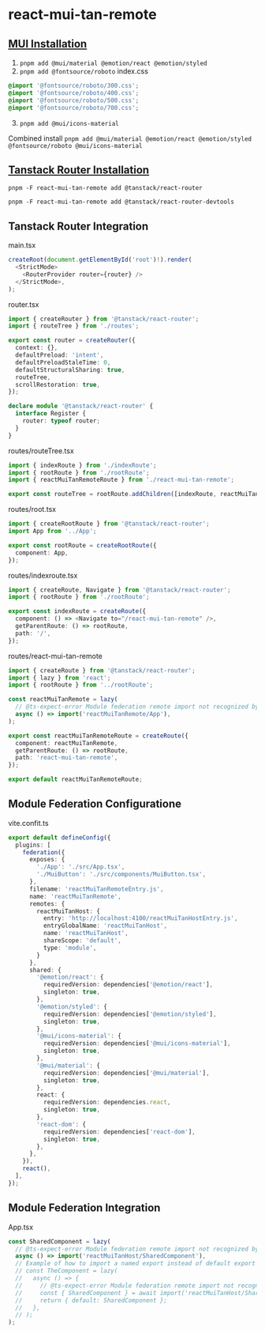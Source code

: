 # react-mui-tan-remote

## [MUI Installation](https://mui.com/material-ui/getting-started/installation/)

1. `pnpm add @mui/material @emotion/react @emotion/styled`
2. `pnpm add @fontsource/roboto`
index.css
```css
@import '@fontsource/roboto/300.css';
@import '@fontsource/roboto/400.css';
@import '@fontsource/roboto/500.css';
@import '@fontsource/roboto/700.css';
```
3. `pnpm add @mui/icons-material`

Combined install
`pnpm add @mui/material @emotion/react @emotion/styled @fontsource/roboto @mui/icons-material`

## [Tanstack Router Installation](https://tanstack.com/router/latest/docs/framework/react/quick-start)

`pnpm -F react-mui-tan-remote add @tanstack/react-router`

`pnpm -F react-mui-tan-remote add @tanstack/react-router-devtools`

## Tanstack Router Integration

main.tsx
```typescript
createRoot(document.getElementById('root')!).render(
  <StrictMode>
    <RouterProvider router={router} />
  </StrictMode>,
);
```

router.tsx
```typescript
import { createRouter } from '@tanstack/react-router';
import { routeTree } from './routes';

export const router = createRouter({
  context: {},
  defaultPreload: 'intent',
  defaultPreloadStaleTime: 0,
  defaultStructuralSharing: true,
  routeTree,
  scrollRestoration: true,
});

declare module '@tanstack/react-router' {
  interface Register {
    router: typeof router;
  }
}
```

routes/routeTree.tsx
```typescript
import { indexRoute } from './indexRoute';
import { rootRoute } from './rootRoute';
import { reactMuiTanRemoteRoute } from './react-mui-tan-remote';

export const routeTree = rootRoute.addChildren([indexRoute, reactMuiTanRemoteRoute]);
```

routes/root.tsx
```typescript
import { createRootRoute } from '@tanstack/react-router';
import App from '../App';

export const rootRoute = createRootRoute({
  component: App,
});
```

routes/indexroute.tsx
```typescript
import { createRoute, Navigate } from '@tanstack/react-router';
import { rootRoute } from './rootRoute';

export const indexRoute = createRoute({
  component: () => <Navigate to="/react-mui-tan-remote" />,
  getParentRoute: () => rootRoute,
  path: '/',
});
```

routes/react-mui-tan-remote
```typescript
import { createRoute } from '@tanstack/react-router';
import { lazy } from 'react';
import { rootRoute } from '../rootRoute';

const reactMuiTanRemote = lazy(
  // @ts-expect-error Module federation remote import not recognized by TypeScript
  async () => import('reactMuiTanRemote/App'),
);

export const reactMuiTanRemoteRoute = createRoute({
  component: reactMuiTanRemote,
  getParentRoute: () => rootRoute,
  path: 'react-mui-tan-remote',
});

export default reactMuiTanRemoteRoute;
```

## Module Federation Configuratione
vite.confit.ts
```typescript
export default defineConfig({
  plugins: [
    federation({
      exposes: {
        './App': './src/App.tsx',
        './MuiButton': './src/components/MuiButton.tsx',
      },
      filename: 'reactMuiTanRemoteEntry.js',
      name: 'reactMuiTanRemote',
      remotes: {
        reactMuiTanHost: {
          entry: 'http://localhost:4100/reactMuiTanHostEntry.js',
          entryGlobalName: 'reactMuiTanHost',
          name: 'reactMuiTanHost',
          shareScope: 'default',
          type: 'module',
        }
      },
      shared: {
        '@emotion/react': {
          requiredVersion: dependencies['@emotion/react'],
          singleton: true,
        },
        '@emotion/styled': {
          requiredVersion: dependencies['@emotion/styled'],
          singleton: true,
        },
        '@mui/icons-material': {
          requiredVersion: dependencies['@mui/icons-material'],
          singleton: true,
        },
        '@mui/material': {
          requiredVersion: dependencies['@mui/material'],
          singleton: true,
        },
        react: {
          requiredVersion: dependencies.react,
          singleton: true,
        },
        'react-dom': {
          requiredVersion: dependencies['react-dom'],
          singleton: true,
        },
      },
    }),
    react(),
  ],
});
```

## Module Federation Integration
App.tsx
```typescript
const SharedComponent = lazy(
  // @ts-expect-error Module federation remote import not recognized by TypeScript
  async () => import('reactMuiTanHost/SharedComponent'),
  // Example of how to import a named export instead of default export
  // const TheComponent = lazy(
  //   async () => {
  //     // @ts-expect-error Module federation remote import not recognized by TypeScript
  //     const { SharedComponent } = await import('reactMuiTanHost/SharedComponent');
  //     return { default: SharedComponent };
  //   },
  // );
);
```

